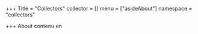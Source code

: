 +++
Title = "Collectors"
collector = []
menu = ["asideAbout"]
namespace = "collectors"

+++
About contenu en
